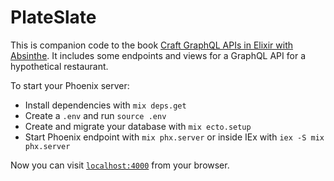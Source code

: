 # PlateSlate

This is companion code to the book [Craft GraphQL APIs in Elixir with Absinthe](https://pragprog.com/titles/wwgraphql/craft-graphql-apis-in-elixir-with-absinthe/). It includes some endpoints and views for a GraphQL API for a hypothetical restaurant.

To start your Phoenix server:

  * Install dependencies with `mix deps.get`
  * Create a `.env` and run `source .env`
  * Create and migrate your database with `mix ecto.setup`
  * Start Phoenix endpoint with `mix phx.server` or inside IEx with `iex -S mix phx.server`

Now you can visit [`localhost:4000`](http://localhost:4000) from your browser.